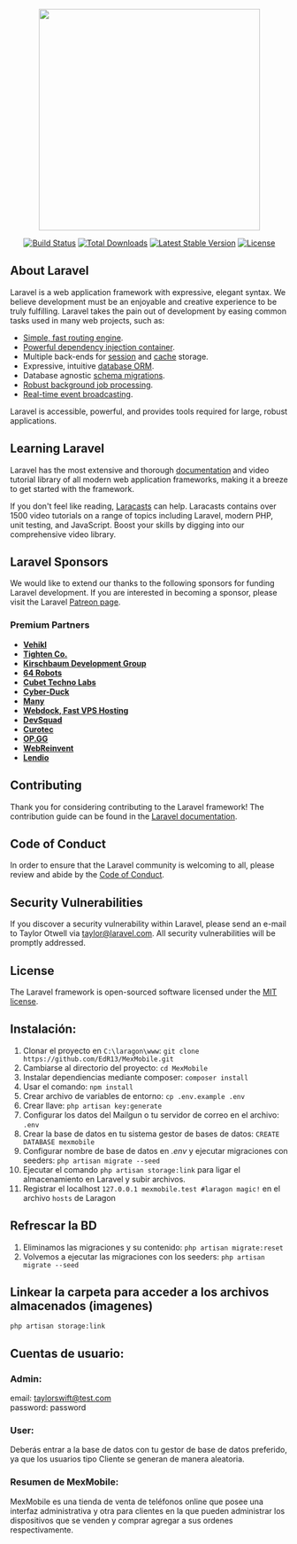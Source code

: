 <p align="center"><a href="https://laravel.com" target="_blank"><img src="https://raw.githubusercontent.com/laravel/art/master/logo-lockup/5%20SVG/2%20CMYK/1%20Full%20Color/laravel-logolockup-cmyk-red.svg" width="400"></a></p>

<p align="center">
<a href="https://travis-ci.org/laravel/framework"><img src="https://travis-ci.org/laravel/framework.svg" alt="Build Status"></a>
<a href="https://packagist.org/packages/laravel/framework"><img src="https://img.shields.io/packagist/dt/laravel/framework" alt="Total Downloads"></a>
<a href="https://packagist.org/packages/laravel/framework"><img src="https://img.shields.io/packagist/v/laravel/framework" alt="Latest Stable Version"></a>
<a href="https://packagist.org/packages/laravel/framework"><img src="https://img.shields.io/packagist/l/laravel/framework" alt="License"></a>
</p>

## About Laravel

Laravel is a web application framework with expressive, elegant syntax. We believe development must be an enjoyable and creative experience to be truly fulfilling. Laravel takes the pain out of development by easing common tasks used in many web projects, such as:

-   [Simple, fast routing engine](https://laravel.com/docs/routing).
-   [Powerful dependency injection container](https://laravel.com/docs/container).
-   Multiple back-ends for [session](https://laravel.com/docs/session) and [cache](https://laravel.com/docs/cache) storage.
-   Expressive, intuitive [database ORM](https://laravel.com/docs/eloquent).
-   Database agnostic [schema migrations](https://laravel.com/docs/migrations).
-   [Robust background job processing](https://laravel.com/docs/queues).
-   [Real-time event broadcasting](https://laravel.com/docs/broadcasting).

Laravel is accessible, powerful, and provides tools required for large, robust applications.

## Learning Laravel

Laravel has the most extensive and thorough [documentation](https://laravel.com/docs) and video tutorial library of all modern web application frameworks, making it a breeze to get started with the framework.

If you don't feel like reading, [Laracasts](https://laracasts.com) can help. Laracasts contains over 1500 video tutorials on a range of topics including Laravel, modern PHP, unit testing, and JavaScript. Boost your skills by digging into our comprehensive video library.

## Laravel Sponsors

We would like to extend our thanks to the following sponsors for funding Laravel development. If you are interested in becoming a sponsor, please visit the Laravel [Patreon page](https://patreon.com/taylorotwell).

### Premium Partners

-   **[Vehikl](https://vehikl.com/)**
-   **[Tighten Co.](https://tighten.co)**
-   **[Kirschbaum Development Group](https://kirschbaumdevelopment.com)**
-   **[64 Robots](https://64robots.com)**
-   **[Cubet Techno Labs](https://cubettech.com)**
-   **[Cyber-Duck](https://cyber-duck.co.uk)**
-   **[Many](https://www.many.co.uk)**
-   **[Webdock, Fast VPS Hosting](https://www.webdock.io/en)**
-   **[DevSquad](https://devsquad.com)**
-   **[Curotec](https://www.curotec.com/services/technologies/laravel/)**
-   **[OP.GG](https://op.gg)**
-   **[WebReinvent](https://webreinvent.com/?utm_source=laravel&utm_medium=github&utm_campaign=patreon-sponsors)**
-   **[Lendio](https://lendio.com)**

## Contributing

Thank you for considering contributing to the Laravel framework! The contribution guide can be found in the [Laravel documentation](https://laravel.com/docs/contributions).

## Code of Conduct

In order to ensure that the Laravel community is welcoming to all, please review and abide by the [Code of Conduct](https://laravel.com/docs/contributions#code-of-conduct).

## Security Vulnerabilities

If you discover a security vulnerability within Laravel, please send an e-mail to Taylor Otwell via [taylor@laravel.com](mailto:taylor@laravel.com). All security vulnerabilities will be promptly addressed.

## License

The Laravel framework is open-sourced software licensed under the [MIT license](https://opensource.org/licenses/MIT).

## Instalación:

1. Clonar el proyecto en `C:\laragon\www`: `git clone https://github.com/EdR13/MexMobile.git`
2. Cambiarse al directorio del proyecto: `cd MexMobile`
3. Instalar dependiencias mediante composer: `composer install`
4. Usar el comando: `npm install`
5. Crear archivo de variables de entorno: `cp .env.example .env`
6. Crear llave: `php artisan key:generate`
7. Configurar los datos del Mailgun o tu servidor de correo en el archivo: `.env`
8. Crear la base de datos en tu sistema gestor de bases de datos: `CREATE DATABASE mexmobile`
9. Configurar nombre de base de datos en _.env_ y ejecutar migraciones con seeders: `php artisan migrate --seed`
10. Ejecutar el comando `php artisan storage:link` para ligar el almacenamiento en Laravel y subir archivos.
11. Registrar el localhost `127.0.0.1 mexmobile.test #laragon magic!` en el archivo `hosts` de Laragon

## Refrescar la BD

1. Eliminamos las migraciones y su contenido: `php artisan migrate:reset`
2. Volvemos a ejecutar las migraciones con los seeders: `php artisan migrate --seed`

## Linkear la carpeta para acceder a los archivos almacenados (imagenes)

`php artisan storage:link`

## Cuentas de usuario:

### Admin:

email: taylorswift@test.com<br>
password: password

### User:

Deberás entrar a la base de datos con tu gestor de base de datos preferido, ya que los usuarios tipo Cliente se generan de manera aleatoria.

### Resumen de MexMobile:

MexMobile es una tienda de venta de teléfonos online que posee una interfaz administrativa y otra para clientes en la que pueden administrar los dispositivos que se venden y comprar agregar a sus ordenes respectivamente.

